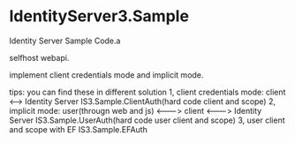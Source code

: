# IdentityServer3.Sample
Identity Server Sample Code.a

selfhost webapi.

implement client credentials mode and implicit mode.

tips:
you can find these in different solution
1, client credentials mode: 
client <--> Identity Server
IS3.Sample.ClientAuth(hard code client and scope)
2, implicit mode:
user(througn web and js) <---> client <---> Identity Server
IS3.Sample.UserAuth(hard code user client and scope)
3, user client and scope with EF
IS3.Sample.EFAuth
